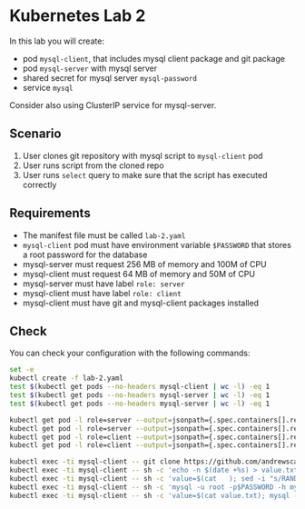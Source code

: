 # Kubernetes Lab 2

In this lab you will create:
 - pod `mysql-client`, that includes mysql client package and git package
 - pod `mysql-server` with mysql server
 - shared secret for mysql server `mysql-password`
 - service `mysql`

Consider also using ClusterIP service for mysql-server.

## Scenario

1. User clones git repository with mysql script to `mysql-client` pod
2. User runs script from the cloned repo
3. User runs `select` query to make sure that the script has executed correctly

## Requirements

- The manifest file must be called `lab-2.yaml`
- `mysql-client` pod must have environment variable `$PASSWORD` that stores a root password for the database
- mysql-server must request 256 MB of memory and 100M of CPU
- mysql-client must request 64 MB of memory and 50M of CPU
- mysql-server must have label `role: server`
- mysql-client must have label `role: client`
- mysql-client must have git and mysql-client packages installed

## Check

You can check your configuration with the following commands:

```bash
set -e
kubectl create -f lab-2.yaml
test $(kubectl get pods --no-headers mysql-client | wc -l) -eq 1
test $(kubectl get pods --no-headers mysql-server | wc -l) -eq 1
test $(kubectl get pods --no-headers mysql-server | wc -l) -eq 1

kubectl get pod -l role=server --output=jsonpath={.spec.containers[].resources.requests.cpu}
kubectl get pod -l role=server --output=jsonpath={.spec.containers[].resources.requests.memory}
kubectl get pod -l role=client --output=jsonpath={.spec.containers[].resources.requests.cpu}
kubectl get pod -l role=client --output=jsonpath={.spec.containers[].resources.requests.memory}

kubectl exec -ti mysql-client -- git clone https://github.com/andrewscat/kubelab.git kubelab
kubectl exec -ti mysql-client -- sh -c 'echo -n $(date +%s) > value.txt'
kubectl exec -ti mysql-client -- sh -c 'value=$(cat   ); sed -i "s/RANDOM_VALUE/${value}/" kubelab/lab-2/script.sql'
kubectl exec -ti mysql-client -- sh -c 'mysql -u root -p$PASSWORD -h mysql < kubelab/lab-2/script.sql'
kubectl exec -ti mysql-client -- sh -c 'value=$(cat value.txt); mysql -u root -p$PASSWORD -h mysql LAB -sN -r -e "SELECT kubeval FROM Kubelab" | grep $value'
```
